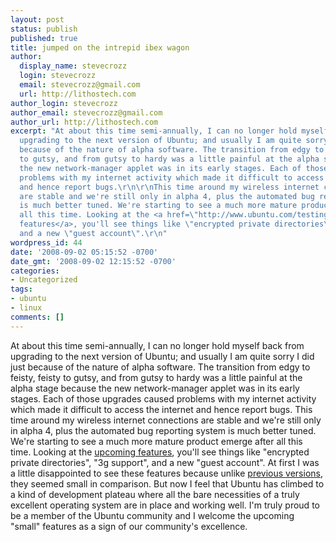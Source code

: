 ```yaml
---
layout: post
status: publish
published: true
title: jumped on the intrepid ibex wagon
author:
  display_name: stevecrozz
  login: stevecrozz
  email: stevecrozz@gmail.com
  url: http://lithostech.com
author_login: stevecrozz
author_email: stevecrozz@gmail.com
author_url: http://lithostech.com
excerpt: "At about this time semi-annually, I can no longer hold myself back from
  upgrading to the next version of Ubuntu; and usually I am quite sorry I did just
  because of the nature of alpha software. The transition from edgy to feisty, feisty
  to gutsy, and from gutsy to hardy was a little painful at the alpha stage because
  the new network-manager applet was in its early stages. Each of those upgrades caused
  problems with my internet activity which made it difficult to access the internet
  and hence report bugs.\r\n\r\nThis time around my wireless internet connections
  are stable and we're still only in alpha 4, plus the automated bug reporting system
  is much better tuned. We're starting to see a much more mature product emerge after
  all this time. Looking at the <a href=\"http://www.ubuntu.com/testing/intrepid/alpha4\">upcoming
  features</a>, you'll see things like \"encrypted private directories\", \"3g support\",
  and a new \"guest account\".\r\n"
wordpress_id: 44
date: '2008-09-02 05:15:52 -0700'
date_gmt: '2008-09-02 12:15:52 -0700'
categories:
- Uncategorized
tags:
- ubuntu
- linux
comments: []
---
```

At about this time semi-annually, I can no longer hold myself back from upgrading to the next version of Ubuntu; and usually I am quite sorry I did just because of the nature of alpha software. The transition from edgy to feisty, feisty to gutsy, and from gutsy to hardy was a little painful at the alpha stage because the new network-manager applet was in its early stages. Each of those upgrades caused problems with my internet activity which made it difficult to access the internet and hence report bugs.
This time around my wireless internet connections are stable and we're still only in alpha 4, plus the automated bug reporting system is much better tuned. We're starting to see a much more mature product emerge after all this time. Looking at the <a href="http://www.ubuntu.com/testing/intrepid/alpha4">upcoming features</a>, you'll see things like "encrypted private directories", "3g support", and a new "guest account".
<a id="more"></a><a id="more-44"></a>
At first I was a little disappointed to see these features because unlike <a href="http://www.ubuntu.com/testing/hardy/alpha6">previous versions</a>, they seemed small in comparison. But now I feel that Ubuntu has climbed to a kind of development plateau where all the bare necessities of a truly excellent operating system are in place and working well. I'm truly proud to be a member of the Ubuntu community and I welcome the upcoming "small" features as a sign of our community's excellence.
